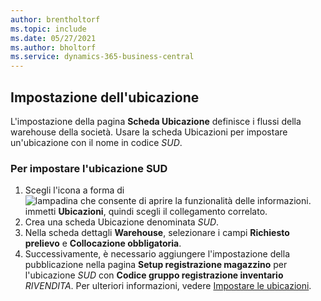 ```yaml
---
author: brentholtorf
ms.topic: include
ms.date: 05/27/2021
ms.author: bholtorf
ms.service: dynamics-365-business-central
---
```

## Impostazione dell'ubicazione

L'impostazione della pagina **Scheda Ubicazione** definisce i flussi della warehouse della società. Usare la scheda Ubicazioni per impostare un'ubicazione con il nome in codice *SUD*.

### Per impostare l'ubicazione SUD

1. Scegli l'icona a forma di ![lampadina che consente di aprire la funzionalità delle informazioni.](../media/ui-search/search_small.png "Informazioni sull'operazione che si desidera eseguire") immetti **Ubicazioni**, quindi scegli il collegamento correlato.  
2. Crea una scheda Ubicazione denominata *SUD*.  
3. Nella scheda dettagli **Warehouse**, selezionare i campi **Richiesto prelievo** e **Collocazione obbligatoria**.
4. Successivamente, è necessario aggiungere l'impostazione della pubblicazione nella pagina **Setup registrazione magazzino** per l'ubicazione *SUD* con **Codice gruppo registrazione inventario** *RIVENDITA*. Per ulteriori informazioni, vedere [Impostare le ubicazioni](../inventory-how-setup-locations.md).
